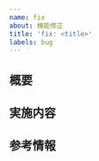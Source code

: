 ```yaml
---
name: fix
about: 機能修正
title: 'fix: <title>'
labels: bug
---
```


## 概要
<!--
本issueで修正する対象と修正の背景、狙いを記載してください。
-->

## 実施内容
<!--
このissueで取り組むことを記載してください。
-->


## 参考情報
<!--
そのほかの参考情報があれば追加してください(関連Backlogチケット、参考リンク、スクリーンショットなど)
-->

